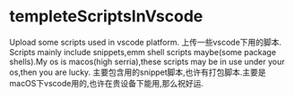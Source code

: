 # templeteScriptsInVscode
Upload some scripts used in vscode platform.
上传一些vscode下用的脚本.
Scripts mainly include snippets,emm shell scripts maybe(some package shells).My os is macos(high serria),these scripts may be in use under your os,then you are lucky.
主要包含用的snippet脚本,也许有打包脚本.主要是macOS下vscode用的,也许在贵设备下能用,那么祝好运.
